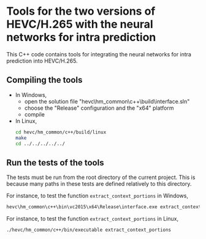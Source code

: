 # Tools for the two versions of HEVC/H.265 with the neural networks for intra prediction

This C++ code contains tools for integrating the neural networks for intra prediction
into HEVC/H.265.

## Compiling the tools
  * In Windows,
    * open the solution file "hevc\hm_common\c++\build\interface.sln"
	* choose the "Release" configuration and the "x64" platform
	* compile
  * In Linux,
    ```sh
    cd hevc/hm_common/c++/build/linux
    make
    cd ../../../../../
    ```

## Run the tests of the tools
The tests must be run from the root directory of the current project. This is because
many paths in these tests are defined relatively to this directory.

For instance, to test the function `extract_context_portions` in Windows,
```sh
hevc\hm_common\c++\bin\vc2015\x64\Release\interface.exe extract_context_portions
```
For instance, to test the function `extract_context_portions` in Linux,
```sh
./hevc/hm_common/c++/bin/executable extract_context_portions
```


